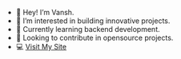- 👋 Hey! I’m Vansh.
- 👀 I’m interested in building innovative projects.
- 🌱 Currently learning backend development.
- 💞️ Looking to contribute in opensource projects.
- 💻 [Visit My Site](https://vansh27.vercel.app/)
